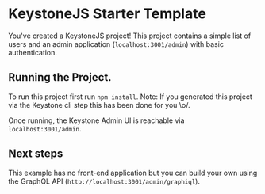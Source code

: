 # KeystoneJS Starter Template

You've created a KeystoneJS project! This project contains a simple list of users and an admin application (`localhost:3001/admin`) with basic authentication.

## Running the Project.

To run this project first run `npm install`. Note: If you generated this project via the Keystone cli step this has been done for you \\o/.

Once running, the Keystone Admin UI is reachable via `localhost:3001/admin`.

## Next steps

This example has no front-end application but you can build your own using the GraphQL API (`http://localhost:3001/admin/graphiql`).

